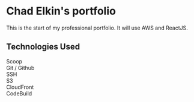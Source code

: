 # Chad Elkin's portfolio

This is the start of my professional portfolio. It will use AWS and ReactJS.

## Technologies Used

Scoop  
Git / Github  
SSH  
S3  
CloudFront  
CodeBuild  
